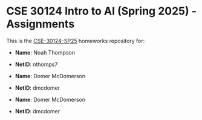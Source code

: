 # CSE 30124 Intro to AI (Spring 2025) - Assignments

This is the [CSE-30124-SP25] homeworks repository for:

- **Name**:     Noah Thompson
- **NetID**:    nthomps7

- **Name**:     Domer McDomerson
- **NetID**:    dmcdomer

- **Name**:     Domer McDomerson
- **NetID**:    dmcdomer

[CSE-30124-sp25]:   https://ai.williamtheisen.com
